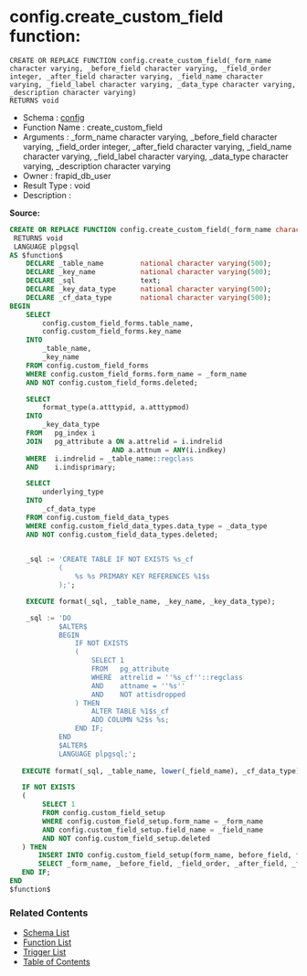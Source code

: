 # config.create_custom_field function:

```plpgsql
CREATE OR REPLACE FUNCTION config.create_custom_field(_form_name character varying, _before_field character varying, _field_order integer, _after_field character varying, _field_name character varying, _field_label character varying, _data_type character varying, _description character varying)
RETURNS void
```
* Schema : [config](../../schemas/config.md)
* Function Name : create_custom_field
* Arguments : _form_name character varying, _before_field character varying, _field_order integer, _after_field character varying, _field_name character varying, _field_label character varying, _data_type character varying, _description character varying
* Owner : frapid_db_user
* Result Type : void
* Description : 


**Source:**
```sql
CREATE OR REPLACE FUNCTION config.create_custom_field(_form_name character varying, _before_field character varying, _field_order integer, _after_field character varying, _field_name character varying, _field_label character varying, _data_type character varying, _description character varying)
 RETURNS void
 LANGUAGE plpgsql
AS $function$
    DECLARE _table_name         national character varying(500);
    DECLARE _key_name           national character varying(500);
    DECLARE _sql                text;
    DECLARE _key_data_type      national character varying(500);
    DECLARE _cf_data_type       national character varying(500);
BEGIN
    SELECT
        config.custom_field_forms.table_name,
        config.custom_field_forms.key_name
    INTO
        _table_name,
        _key_name
    FROM config.custom_field_forms
    WHERE config.custom_field_forms.form_name = _form_name
	AND NOT config.custom_field_forms.deleted;

    SELECT 
        format_type(a.atttypid, a.atttypmod)
    INTO
        _key_data_type
    FROM   pg_index i
    JOIN   pg_attribute a ON a.attrelid = i.indrelid
                         AND a.attnum = ANY(i.indkey)
    WHERE  i.indrelid = _table_name::regclass
    AND    i.indisprimary;

    SELECT
        underlying_type
    INTO
        _cf_data_type
    FROM config.custom_field_data_types
    WHERE config.custom_field_data_types.data_type = _data_type
	AND NOT config.custom_field_data_types.deleted;

    
    _sql := 'CREATE TABLE IF NOT EXISTS %s_cf
            (
                %s %s PRIMARY KEY REFERENCES %1$s
            );';

    EXECUTE format(_sql, _table_name, _key_name, _key_data_type);

    _sql := 'DO
            $ALTER$
            BEGIN
                IF NOT EXISTS
                (
                    SELECT 1
                    FROM   pg_attribute 
                    WHERE  attrelid = ''%s_cf''::regclass
                    AND    attname = ''%s''
                    AND    NOT attisdropped
                ) THEN
                    ALTER TABLE %1$s_cf
                    ADD COLUMN %2$s	%s;
                END IF;
            END
            $ALTER$
            LANGUAGE plpgsql;';
                
   EXECUTE format(_sql, _table_name, lower(_field_name), _cf_data_type);

   IF NOT EXISTS
   (
        SELECT 1
        FROM config.custom_field_setup
        WHERE config.custom_field_setup.form_name = _form_name
        AND config.custom_field_setup.field_name = _field_name
		AND NOT config.custom_field_setup.deleted
   ) THEN
       INSERT INTO config.custom_field_setup(form_name, before_field, field_order, after_field, field_name, field_label, data_type, description)
       SELECT _form_name, _before_field, _field_order, _after_field, _field_name, _field_label, _data_type, _description;
   END IF;
END
$function$

```

### Related Contents
* [Schema List](../../schemas.md)
* [Function List](../../functions.md)
* [Trigger List](../../triggers.md)
* [Table of Contents](../../README.md)

